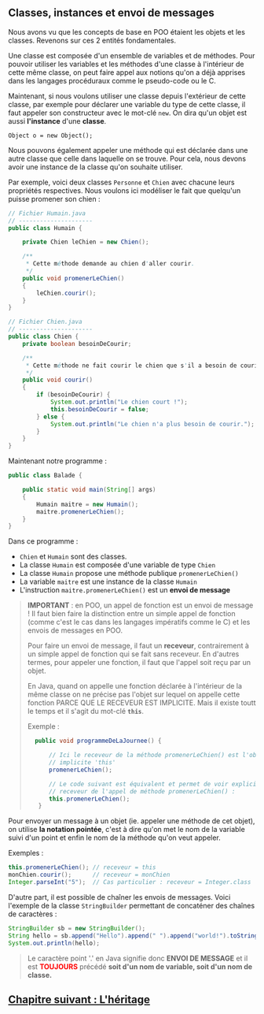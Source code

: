 ## Classes, instances et envoi de messages

Nous avons vu que les concepts de base en POO étaient les objets et les classes.
Revenons sur ces 2 entités fondamentales.

Une classe est composée d'un ensemble de variables et de méthodes. Pour pouvoir
utiliser les variables et les méthodes d'une classe à l'intérieur de cette même
classe, on peut faire appel aux notions qu'on a déjà apprises dans les
langages procéduraux comme le pseudo-code ou le C.

Maintenant, si nous voulons utiliser une classe depuis l'extérieur de
cette classe, par exemple pour déclarer une variable du type de cette classe,
il faut appeler son constructeur avec le mot-clé `new`. On dira qu'un objet est
aussi **l'instance** d'une **classe**.

`Object o = new Object();`

Nous pouvons également appeler une méthode qui est déclarée dans une autre
classe que celle dans laquelle on se trouve. Pour cela, nous devons avoir une
instance de la classe qu'on souhaite utiliser.

Par exemple, voici deux classes `Personne` et `Chien` avec chacune leurs
propriétés respectives. Nous voulons ici modéliser le fait que quelqu'un
puisse promener son chien :

```java
// Fichier Humain.java
// ---------------------
public class Humain {

    private Chien leChien = new Chien();

    /**
     * Cette méthode demande au chien d'aller courir.
     */
    public void promenerLeChien()
    {
        leChien.courir();
    }
}

// Fichier Chien.java
// ---------------------
public class Chien {
    private boolean besoinDeCourir;

    /**
     * Cette méthode ne fait courir le chien que s'il a besoin de courir.
     */
    public void courir()
    {
        if (besoinDeCourir) {
            System.out.println("Le chien court !");
            this.besoinDeCourir = false;
        } else {
            System.out.println("Le chien n'a plus besoin de courir.");
        }
    }
}
```

Maintenant notre programme :

```java
public class Balade {

    public static void main(String[] args)
    {
        Humain maitre = new Humain();
        maitre.promenerLeChien();
    }
}
```

Dans ce programme :

- `Chien` et `Humain` sont des classes.
- La classe `Humain` est composée d'une variable de type `Chien`
- La classe `Humain` propose une méthode publique `promenerLeChien()`
- La variable `maitre` est une instance de la classe `Humain`
- L'instruction `maitre.promenerLeChien()` est un **envoi de message**

> **IMPORTANT** : en POO, un appel de fonction est un envoi de message ! Il faut
> bien faire la distinction entre un simple appel de fonction (comme c'est
> le cas dans les langages impératifs comme le C) et les envois de messages en POO.
>
> Pour faire un envoi de message, il faut un **receveur**, contrairement à un
> simple appel de fonction qui se fait sans receveur. En d'autres termes, pour 
> appeler une fonction, il faut que l'appel soit reçu par un objet.
>
> En Java, quand on appelle une fonction déclarée à l'intérieur de la même classe 
> on ne précise pas l'objet sur lequel on appelle cette fonction PARCE QUE LE
> RECEVEUR EST IMPLICITE. Mais il existe toutt le temps et il s'agit du mot-clé 
> **`this`**.
>
>Exemple :
>
>```java
>   public void programmeDeLaJournee() {
>
>       // Ici le receveur de la méthode promenerLeChien() est l'objet 
>       // implicite 'this'
>       promenerLeChien();
>
>       // Le code suivant est équivalent et permet de voir explicitement le 
>       // receveur de l'appel de méthode promenerLeChien() :
>       this.promenerLeChien();
>    }
>```

Pour envoyer un message à un objet (ie. appeler une méthode de cet objet), on utilise 
**la notation pointée**, c'est à dire qu'on met le nom de la variable suivi d'un 
point et enfin le nom de la méthode qu'on veut appeler.

Exemples :

```java
this.promenerLeChien(); // receveur = this
monChien.courir();      // receveur = monChien
Integer.parseInt("5");  // Cas particulier : receveur = Integer.class
```

D'autre part, il est possible de chaîner les envois de messages. Voici l'exemple de
la classe `StringBuilder` permettant de concaténer des chaînes de caractères :

```java
StringBuilder sb = new StringBuilder();
String hello = sb.append("Hello").append(" ").append("world!").toString();
System.out.println(hello);
```

> Le caractère point '.' en Java signifie donc **ENVOI DE MESSAGE** et il est 
> <span style="color: red">**TOUJOURS**</span> précédé **soit d'un nom de 
> variable, soit d'un nom de classe.**

## [Chapitre suivant : L'héritage](08_poo_heritage.md)